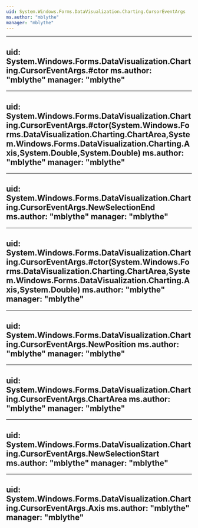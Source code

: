 ```yaml
---
uid: System.Windows.Forms.DataVisualization.Charting.CursorEventArgs
ms.author: "mblythe"
manager: "mblythe"
---
```


---
uid: System.Windows.Forms.DataVisualization.Charting.CursorEventArgs.#ctor
ms.author: "mblythe"
manager: "mblythe"
---

---
uid: System.Windows.Forms.DataVisualization.Charting.CursorEventArgs.#ctor(System.Windows.Forms.DataVisualization.Charting.ChartArea,System.Windows.Forms.DataVisualization.Charting.Axis,System.Double,System.Double)
ms.author: "mblythe"
manager: "mblythe"
---

---
uid: System.Windows.Forms.DataVisualization.Charting.CursorEventArgs.NewSelectionEnd
ms.author: "mblythe"
manager: "mblythe"
---

---
uid: System.Windows.Forms.DataVisualization.Charting.CursorEventArgs.#ctor(System.Windows.Forms.DataVisualization.Charting.ChartArea,System.Windows.Forms.DataVisualization.Charting.Axis,System.Double)
ms.author: "mblythe"
manager: "mblythe"
---

---
uid: System.Windows.Forms.DataVisualization.Charting.CursorEventArgs.NewPosition
ms.author: "mblythe"
manager: "mblythe"
---

---
uid: System.Windows.Forms.DataVisualization.Charting.CursorEventArgs.ChartArea
ms.author: "mblythe"
manager: "mblythe"
---

---
uid: System.Windows.Forms.DataVisualization.Charting.CursorEventArgs.NewSelectionStart
ms.author: "mblythe"
manager: "mblythe"
---

---
uid: System.Windows.Forms.DataVisualization.Charting.CursorEventArgs.Axis
ms.author: "mblythe"
manager: "mblythe"
---
